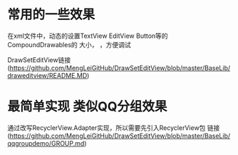 ﻿# 常用的一些效果
在xml文件中，动态的设置TextView  EditView  Button等的  CompoundDrawables的 大小，
，方便调试
 
DrawSetEditView链接(https://github.com/MengLeiGitHub/DrawSetEditView/blob/master/BaseLib/draweditview/README.MD)


# 最简单实现 类似QQ分组效果

通过改写RecyclerView.Adapter实现，所以需要先引入RecyclerView包
链接(https://github.com/MengLeiGitHub/DrawSetEditView/blob/master/BaseLib/qqgroupdemo/GROUP.md)